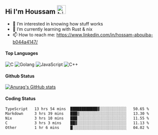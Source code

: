 ## Hi I'm Houssam <img src="https://user-images.githubusercontent.com/1303154/88677602-1635ba80-d120-11ea-84d8-d263ba5fc3c0.gif" width="28px" alt="hi">

- 👀 I’m interested in knowing how stuff works
- 🔭 I’m currently learning with Rust & nix
- 📫 How to reach me: https://www.linkedin.com/in/hossam-abouiba-b044a4147/

#### Top Languages

![C](https://img.shields.io/badge/c-%2300599C.svg?style=for-the-badge&logo=c&logoColor=white)
![Golang](https://img.shields.io/badge/go-blue?style=for-the-badge&logo=Goland)
![JavaScript](https://img.shields.io/badge/javascript-%23323330.svg?style=for-the-badge&logo=javascript&logoColor=%23F7DF1E)
![C++](https://img.shields.io/badge/C%2B%2B-blue?style=for-the-badge&logo=C%2B%2B)


#### Github Status
[![Anurag's GitHub stats](https://github-readme-stats.vercel.app/api?username=0xhoussam&theme=tokyonight)](https://github.com/anuraghazra/github-readme-stats)

#### Coding Status
<!--START_SECTION:waka-->

```txt
TypeScript   13 hrs 54 mins  ████████████▓░░░░░░░░░░░░   50.65 %
Markdown     3 hrs 39 mins   ███▒░░░░░░░░░░░░░░░░░░░░░   13.30 %
Nix          3 hrs 10 mins   ███░░░░░░░░░░░░░░░░░░░░░░   11.55 %
C            3 hrs 3 mins    ██▓░░░░░░░░░░░░░░░░░░░░░░   11.13 %
Other        1 hr 6 mins     █░░░░░░░░░░░░░░░░░░░░░░░░   04.02 %
```

<!--END_SECTION:waka-->
